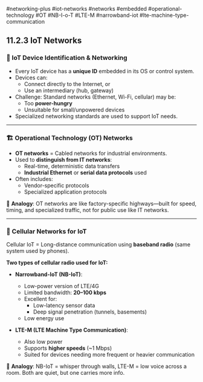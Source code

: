 #networking-plus #iot-networks #networks #embedded #operational-technology #OT #NB-I-o-T #LTE-M #narrowband-iot #lte-machine-type-communication 

## 11.2.3 IoT Networks

### 🧱 IoT Device Identification & Networking

- Every IoT device has a **unique ID** embedded in its OS or control system.
- Devices can:
  - Connect directly to the Internet, or
  - Use an intermediary (hub, gateway)
- Challenge: Standard networks (Ethernet, Wi-Fi, cellular) may be:
  - Too **power-hungry**
  - Unsuitable for small/unpowered devices
- Specialized networking standards are used to support IoT needs.

---

### 🏗 Operational Technology (OT) Networks

- **OT networks** = Cabled networks for industrial environments.
- Used to **distinguish from IT networks**:
  - Real-time, deterministic data transfers
  - **Industrial Ethernet** or **serial data protocols** used
- Often includes:
  - Vendor-specific protocols
  - Specialized application protocols

🧠 **Analogy**: OT networks are like factory-specific highways—built for speed, timing, and specialized traffic, not for public use like IT networks.

---

### 📡 Cellular Networks for IoT

Cellular IoT = Long-distance communication using **baseband radio** (same system used by phones).

**Two types of cellular radio used for IoT:**

- **Narrowband-IoT (NB-IoT)**:
  - Low-power version of LTE/4G
  - Limited bandwidth: **20–100 kbps**
  - Excellent for:
    - Low-latency sensor data
    - Deep signal penetration (tunnels, basements)
  - Low energy use

- **LTE-M (LTE Machine Type Communication)**:
  - Also low power
  - Supports **higher speeds** (~1 Mbps)
  - Suited for devices needing more frequent or heavier communication

🧠 **Analogy**: NB-IoT = whisper through walls, LTE-M = low voice across a room. Both are quiet, but one carries more info.

